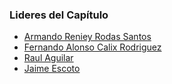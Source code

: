 ### Lideres del Capítulo

- [Armando Reniey Rodas Santos](mailto:armando.rodas@owasp.org)
- [Fernando Alonso Calix Rodriguez](mailto:fernando.calix@owasp.org)
- [Raul Aguilar](mailto:raul.aguilar@owasp.org)
- [Jaime Escoto](mailto:me@jescoto.com)

